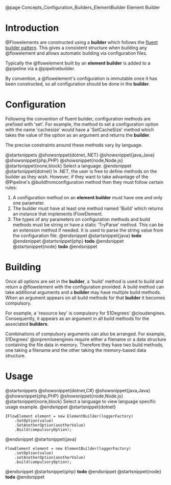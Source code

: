 @page Concepts_Configuration_Builders_ElementBuilder Element Builder

# Introduction

@Flowelements are constructed using a **builder** which follows the
[fluent builder pattern](https://en.wikipedia.org/wiki/Fluent_interface).
This gives a consistent structure when building any @flowelement and allows
automatic building via configuration files.

Typically the @flowelement built by an **element builder** is added to a @pipeline
via a @pipelinebuilder.

By convention, a @flowelement's configuration is immutable once it has been
constructed, so all configuration should be done in the **builder**.


# Configuration

Following the convention of fluent builder, configuration methods are prefixed with 'set'. For example,
the method to set a configuration option with the name 'cachesize' would have a 'SetCacheSize' method which
takes the value of the option as an argument and returns the **builder**.

The precise constraints around these methods vary by language.

@startsnippets
@showsnippet{dotnet,.NET}
@showsnippet{java,Java}
@showsnippet{php,PHP}
@showsnippet{node,Node.js}
@startsnippet{none,block}
Select a language.
@endsnippet
@startsnippet{dotnet}
In .NET, the user is free to define methods on the builder as they wish.
However, if they want to take advantage of the @Pipeline's @buildfromconfiguration method then they must 
follow certain rules:

1. A configuration method on an **element builder** must have one and only one parameter.
2. The builder must have at least one method named 'Build' which returns an instance that implements IFlowElement.
3. The types of any parameters on configuration methods and build methods must be string or have a static 
'TryParse' method. This can be an extension method if needed. It is used to parse the string value from the 
configuration file.
@endsnippet
@startsnippet{java}
**todo**
@endsnippet
@startsnippet{php}
**todo**
@endsnippet
@startsnippet{node}
**todo**
@endsnippet

# Building

Once all options are set in the **builder**, a 'build' method is used to build and return a @flowelement
with the configuration provided. 
A build method can take additional arguments and a **builder** may have multiple build methods.
When an argument appears on all build methods for that **builder** it becomes compulsory.

For example, a 'resource key' is compulsory for 51Degrees' @cloudengines. Consequently, it appears as 
an argument in all build methods for the associated **builders**.

Combinations of compulsory arguments can also be arranged. For example, 51Degrees' @onpremiseengines 
require either a filename or a data structure containing the file data in memory.
Therefore they have two build methods, one taking a filename and the other taking the memory-based
data structure.

# Usage

@startsnippets
@showsnippet{dotnet,C#}
@showsnippet{java,Java}
@showsnippet{php,PHP}
@showsnippet{node,Node.js}
@startsnippet{none,block}
Select a language to view language specific usage example.
@endsnippet
@startsnippet{dotnet}
```{cs}
IFlowElement element = new ElementBuilder(loggerFactory)
    .SetOption(value)
    .SetAnotherOption(anotherValue)
    .Build(compulsoryOption);
```
@endsnippet
@startsnippet{java}
```{java}
FlowElement element = new ElementBuilder(loggerFactory)
    .setOption(value)
    .setAnotherOption(anotherValue)
    .build(compulsoryOption);
```
@endsnippet
@startsnippet{php}
**todo**
@endsnippet
@startsnippet{node}
**todo**
@endsnippet


